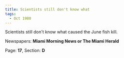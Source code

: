 ```yaml
---  
title: Scientists still don't know what  
tags:  
  - Oct 1980  
---  
```

  
Scientists still don't know what caused the June fish kill.  
  
Newspapers: **Miami Morning News or The Miami Herald**  
  
Page: **17**, Section: **D** 
